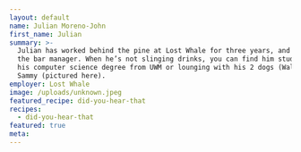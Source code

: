 ```yaml
---
layout: default
name: Julian Moreno-John
first_name: Julian
summary: >-
  Julian has worked behind the pine at Lost Whale for three years, and is now
  the bar manager. When he’s not slinging drinks, you can find him studying for
  his computer science degree from UWM or lounging with his 2 dogs (Walter) and
  Sammy (pictured here).
employer: Lost Whale
image: /uploads/unknown.jpeg
featured_recipe: did-you-hear-that
recipes:
  - did-you-hear-that
featured: true
meta:
---
```


